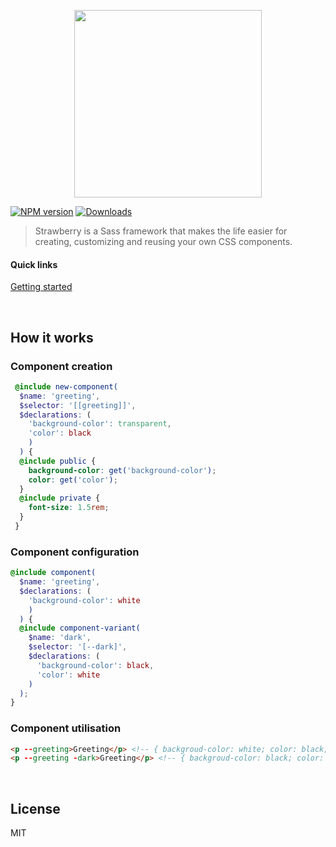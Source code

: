 <!--
  - ======
  - Header
  - ======
 -->

<!-- == Logo == -->

<p align="center">
    <img height="300" src="https://cdn.rawgit.com/strawberrysass/strawberry-branding/master/strawberry-logo.png">
</p>

<!-- == Badges == -->

[![NPM version][npm-version-img]][npm-url] [![Downloads][npm-downloads-img]][npm-url] 

<!-- == Description == -->

>Strawberry is a Sass framework that makes the life easier for creating, customizing and reusing your own CSS components.

<!--
  - Nav
  - ======
 -->

#### Quick links

[Getting started](https://github.com/strawberrysass/strawberry/blob/master/GETTING_STARTED.md)

<!--
  - ====
  - Body
  - ====
 -->

<br>

## How it works

### Component creation

```scss
 @include new-component(
  $name: 'greeting', 
  $selector: '[[greeting]]', 
  $declarations: (
    'background-color': transparent,
    'color': black
    )
  ) { 
  @include public {
    background-color: get('background-color');
    color: get('color');
  }
  @include private {
    font-size: 1.5rem;
  }
 } 
```

### Component configuration

```scss
@include component(
  $name: 'greeting',
  $declarations: (
    'background-color': white
    )
  ) {
  @include component-variant(
    $name: 'dark',
    $selector: '[--dark]',
    $declarations: (
      'background-color': black,
      'color': white
    )
  );
}
```

### Component utilisation

```html
<p --greeting>Greeting</p> <!-- { backgroud-color: white; color: black; font-size: 1.5rem; } -->
<p --greeting -dark>Greeting</p> <!-- { backgroud-color: black; color: white; font-size: 1.5rem; } -->
```

<br>

<!--
  - ======
  - Footer
  - ======
 -->

## License
MIT

<!--
  - ==========
  - Ressources
  - ==========
 -->

[npm-url]: https://www.npmjs.com/package/strawberry
[npm-version-img]: http://img.shields.io/npm/v/strawberry.svg?style=flat-square
[npm-downloads-img]: http://img.shields.io/npm/dm/strawberry.svg?style=flat-square